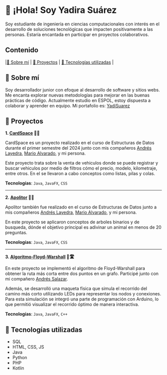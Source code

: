 # 👋 ¡Hola! Soy Yadira Suárez

Soy estudiante de ingeniería en ciencias computacionales con interés en el desarrollo de soluciones tecnológicas que impacten positivamente a las personas. Estaría encantada en participar en proyectos colaborativos.

## Contenido

|[🧠 Sobre mí](#sobre-mí) |
[🚀 Proyectos](#proyectos) |
[🎯 Tecnologías utilizadas](#tecnologías-utilizadas) | 

## 🧠 Sobre mí
Soy desarrollador junior con efoque al desarrollo de software y sitios webs. Me encanta explorar nuevas metodologías para mejorar en las buenas prácticas de código. Actualmente estudio en ESPOL, estoy dispuesta a colaborar y aprender en equipo.
Mi portafolio es: [YadiSuarez](https://github.com/YadiSuarez)


## 🚀 Proyectos
 **1. [CardSpace](https://github.com/m-alvaradox/CarSPACE) 🚙🚗**


 CardSpace es un proyecto realizado en el curso de Estructuras de Datos durante el primer semestre del 2024 junto con mis compañeros [Andrés Layedra](https://github.com/Anlaye22), [Mario Alvarado](https://github.com/m-alvaradox), y mi persona.

 Este proyecto trata sobre la venta de vehiculos donde se puede registrar y buscar vehiculos por medio de filtros cómo el precio, modelo, kilometraje, entre otros. En el se llevaron a cabo conceptos como listas, pilas y colas.

 **Tecnologías**:
`Java`, `JavaFX`, `CSS`

 ---

 **2. [Apolitor](https://github.com/m-alvaradox/APolitor) 🧞🔮**

Apolitor también fue realizado en el curso de Estructuras de Datos junto a mis compañeros [Andrés Layedra](https://github.com/Anlaye22), [Mario Alvarado](https://github.com/m-alvaradox), y mi persona.

En este proyecto se aplicaron conceptos de arboles binarios y de busqueda, dónde el objetivo principal es adivinar un animal en menos de 20 preguntas.

 **Tecnologías**:
`Java`, `JavaFX`, `CSS`

---

**3. [Algoritmo-Floyd-Warshall](https://github.com/AndresSalazar19/ProyectoMatDis) 🧮🛣️**

En este proyecto se implementó el algoritmo de Floyd-Warshall para obtener la ruta más corta entre dos puntos en un grafo.
Participé junto con mi compañero [Andrés Salazar](https://github.com/AndresSalazar19).

Además, se desarrolló una maqueta física que simula el recorrido del camino más corto utilizando LEDs para representar los nodos y conexiones.
Para esta simulación se integró una parte de programación con Arduino, lo que permitió visualizar el recorrido óptimo de manera interactiva.

**Tecnologías**:
`Java`, `JavaFX`, `C++`
## 🎯 Tecnologías utilizadas
* SQL
* HTML, CSS, JS
* Java
* Python
* PHP
* Kotlin

